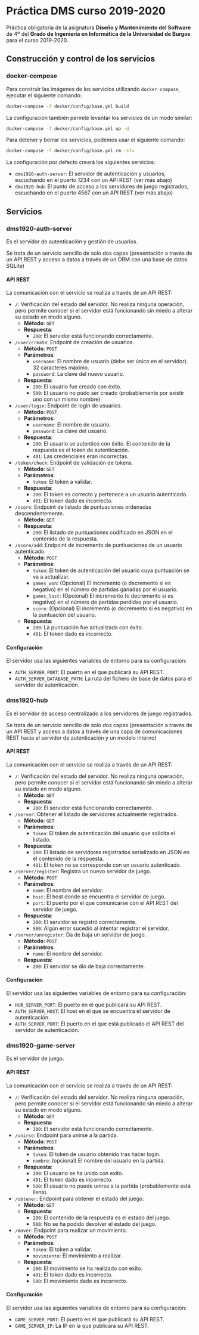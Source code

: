 # Práctica DMS curso 2019-2020

Práctica obligatoria de la asignatura **Diseño y Mantenimiento del Software** de 4º del **Grado de Ingeniería en Informática de la Universidad de Burgos** para el curso 2019-2020.

## Construcción y control de los servicios

### docker-compose

Para construir las imágenes de los servicios utilizando `docker-compose`, ejecutar el siguiente comando:

```bash
docker-compose -f docker/config/base.yml build
```

La configuración también permite levantar los servicios de un modo similar:

```bash
docker-compose -f docker/config/base.yml up -d
```

Para detener y borrar los servicios, podemos usar el siguiente comando:

```bash
docker-compose -f docker/config/base.yml rm -sfv
```

La configuración por defecto creará los siguientes servicios:

- `dms1920-auth-server`: El servidor de autenticación y usuarios, escuchando en el puerto 1234 con un API REST (ver más abajo)
- `dms1920-hub`: El punto de acceso a los servidores de juego registrados, escuchando en el puerto 4567 con un API REST (ver más abajo)

## Servicios

### dms1920-auth-server

Es el servidor de autenticación y gestión de usuarios.

Se trata de un servicio sencillo de solo dos capas (presentación a través de un API REST y acceso a datos a través de un ORM con una base de datos SQLite)

#### API REST

La comunicación con el servicio se realiza a través de un API REST:

- `/`: Verificación del estado del servidor. No realiza ninguna operación, pero permite conocer si el servidor está funcionando sin miedo a alterar su estado en modo alguno.
  - **Método**: `GET`
  - **Respuesta**:
    - `200`: El servidor está funcionando correctamente.
- `/user/create`: Endpoint de creación de usuarios.
  - **Método**: `POST`
  - **Parámetros**:
    - `username`: El nombre de usuario (debe ser único en el servidor). 32 caracteres máximo.
    - `password`: La clave del nuevo usuario.
  - **Respuesta**:
    - `200`: El usuario fue creado con éxito.
    - `500`: El usuario no pudo ser creado (probablemente por existir uno con un mismo nombre)
- `/user/login`: Endpoint de login de usuarios.
  - **Método**: `POST`
  - **Parámetros**:
    - `username`: El nombre de usuario.
    - `password`: La clave del usuario.
  - **Respuesta**:
    - `200`: El usuario se autenticó con éxito. El contenido de la respuesta es el token de autenticación.
    - `401`: Las credenciales eran incorrectas.
- `/token/check`: Endpoint de validación de tokens.
  - **Método**: `GET`
  - **Parámetros**:
    - `token`: El token a validar.
  - **Respuesta**:
    - `200`: El token es correcto y pertenece a un usuario autenticado.
    - `401`: El token dado es incorrecto.
- `/score`: Endpoint de listado de puntuaciones ordenadas descendentemente.
  - **Método**: `GET`
  - **Respuesta**:
    - `200`: El listado de puntuaciones codificado en JSON en el contenido de la respuesta.
- `/score/add`: Endpoint de incremento de puntiuaciones de un usuario autenticado.
  - **Método**: `POST`
  - **Parámetros**:
    - `token`: El token de autenticación del usuario cuya puntuación se va a actualizar.
    - `games_won`: (Opcional) El incremento (o decremento si es negativo) en el número de partidas ganadas por el usuario.
    - `games_lost`: (Opcional) El incremento (o decremento si es negativo) en el número de partidas perdidas por el usuario.
    - `score`: (Opcional) El incremento (o decremento si es negativo) en la puntuación del usuario.
  - **Respuesta**:
    - `200`: La puntuación fue actualizada con éxito.
    - `401`: El token dado es incorrecto.

#### Configuración

El servidor usa las siguientes variables de entorno para su configuración:

- `AUTH_SERVER_PORT`: El puerto en el que publicará su API REST.
- `AUTH_SERVER_DATABASE_PATH`: La ruta del fichero de base de datos para el servidor de autenticación.

### dms1920-hub

Es el servidor de acceso centralizado a los servidores de juego registrados.

Se trata de un servicio sencillo de solo dos capas (presentación a través de un API REST y acceso a datos a través de una capa de comunicaciones REST hacia el servidor de autenticación y un modelo interno)

#### API REST

La comunicación con el servicio se realiza a través de un API REST:

- `/`: Verificación del estado del servidor. No realiza ninguna operación, pero permite conocer si el servidor está funcionando sin miedo a alterar su estado en modo alguno.
  - **Método**: `GET`
  - **Respuesta**:
    - `200`: El servidor está funcionando correctamente.
- `/server`: Obtener el listado de servidores actualmente registrados.
  - **Método**: `GET`
  - **Parámetros**:
    - `token`: El token de autenticación del usuario que solicita el listado.
  - **Respuesta**:
    - `200`: El listado de servidores registrados serializado en JSON en el contenido de la respuesta.
    - `401`: El token no se corresponde con un usuario autenticado.
- `/server/register`: Registra un nuevo servidor de juego.
  - **Método**: `POST`
  - **Parámetros**:
    - `name`: El nombre del servidor.
    - `host`: El host donde se encuentra el servidor de juego.
    - `port`: El puerto por el que comunicarse con el API REST del servidor de juego.
  - **Respuesta**:
    - `200`: El servidor se registró correctamente.
    - `500`: Algún error sucedió al intentar registrar el servidor.
- `/server/unregister`: Da de baja un servidor de juego.
  - **Método**: `POST`
  - **Parámetros**:
    - `name`: El nombre del servidor.
  - **Respuesta**:
    - `200`: El servidor se dió de baja correctamente.

#### Configuración

El servidor usa las siguientes variables de entorno para su configuración:

- `HUB_SERVER_PORT`: El puerto en el que publicará su API REST.
- `AUTH_SERVER_HOST`: El host en el que se encuentra el servidor de autenticación.
- `AUTH_SERVER_PORT`: El puerto en el que está publicado el API REST del servidor de autenticación.

### dms1920-game-server

Es el servidor de juego.

#### API REST

La comunicación con el servicio se realiza a través de un API REST:

- `/`: Verificación del estado del servidor. No realiza ninguna operación, pero permite conocer si el servidor está funcionando sin miedo a alterar su estado en modo alguno.
  - **Método**: `GET`
  - **Respuesta**:
    - `200`: El servidor está funcionando correctamente.
- `/unirse`: Endpoint para unirse a la partida.
  - **Método**: `POST`
  - **Parámetros**:
    - `token`: El token de usuario obtenido tras hacer login.
    - `nombre`: (opcional) El nombre del usuario en la partida.
  - **Respuesta**:
    - `200`: El usuario se ha unido con exito.
    - `401`: El token dado es incorrecto.
    - `500`: El usuario no puede unirse a la partida (probablemente está llena).
- `/obtener`: Endpoint para obtener el estado del juego.
  - **Método**: `GET`
  - **Respuesta**:
    - `200`: El contenido de la respuesta es el estado del juego.
    - `500`: No se ha podido devolver el estado del juego.
- `/mover`: Endpoint para realizar un movimiento.
  - **Método**: `POST`
  - **Parámetros**:
    - `token`: El token a validar.
    - `movimiento`: El movimiento a realizar.
  - **Respuesta**:
    - `200`: El movimiento se ha realizado con exito.
    - `401`: El token dado es incorrecto.
    - `500`: El movimiento dado es incorrecto.
    
#### Configuración

El servidor usa las siguientes variables de entorno para su configuración:

- `GAME_SERVER_PORT`: El puerto en el que publicará su API REST.
- `GAME_SERVER_IP`: La IP en la que publicará su API REST.
